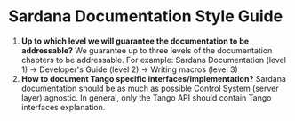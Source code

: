 # Sardana Documentation Style Guide

1. **Up to which level we will guarantee the documentation to be addressable?** 
   We guarantee up to three levels of the documentation chapters to be addressable.
   For example: Sardana Documentation (level 1) -> Developer's Guide (level 2) -> Writing macros (level 3)
2. **How to document Tango specific interfaces/implementation?**
   Sardana documentation should be as much as possible Control System (server layer) agnostic.
   In general, only the Tango API should contain Tango interfaces explanation.
